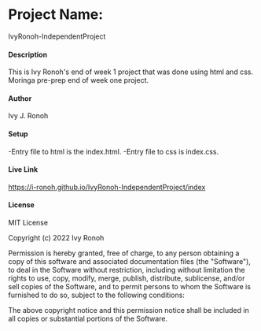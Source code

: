 # Project Name: 
IvyRonoh-IndependentProject

#### Description
This is Ivy Ronoh's end of week 1 project that was done using html and css. 
Moringa pre-prep end of week one project.

#### Author
Ivy J. Ronoh

#### Setup

-Entry file to html is the index.html. 
-Entry file to css is index.css.

#### Live Link
https://i-ronoh.github.io/IvyRonoh-IndependentProject/index

#### License
MIT License

Copyright (c) 2022 Ivy Ronoh

Permission is hereby granted, free of charge, to any person obtaining a copy
of this software and associated documentation files (the "Software"), to deal
in the Software without restriction, including without limitation the rights
to use, copy, modify, merge, publish, distribute, sublicense, and/or sell
copies of the Software, and to permit persons to whom the Software is
furnished to do so, subject to the following conditions:

The above copyright notice and this permission notice shall be included in all
copies or substantial portions of the Software.
